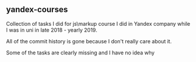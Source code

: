 ## yandex-courses

Collection of tasks I did for js\markup course I did in Yandex company while I was in uni in late 2018 - yearly 2019.

All of the commit history is gone because I don't really care about it.

Some of the tasks are clearly missing and I have no idea why